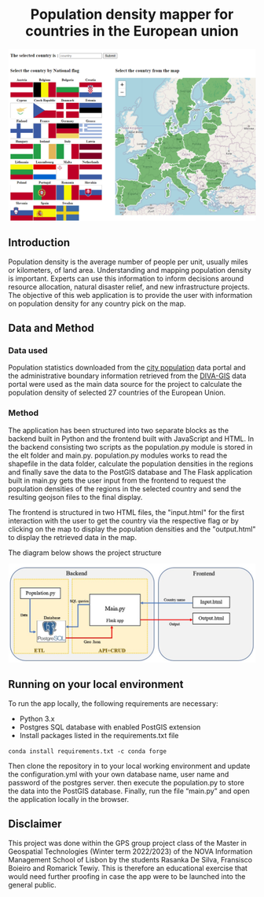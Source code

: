 <h1 align="center"><b>Population density mapper for countries in the European union </b></h1>

![alt text](/static/images/cover.png)

## Introduction

Population density is the average number of people per unit, usually miles or kilometers, of land area. Understanding and mapping population density is important. Experts can use this information to inform decisions around resource allocation, natural disaster relief, and new infrastructure projects. The objective of this web application is to provide the user with information on population density for any country pick on the map. 

## Data and Method

### Data used

Population statistics downloaded from the [city population](https://www.citypopulation.de/) data portal and the administrative boundary information retrieved from the [DIVA-GIS](http://www.diva-gis.org/Data) data portal were used as the main data source for the project to calculate the population density of selected 27 countries of the European Union.

### Method

The application has been structured into two separate blocks as the backend built in Python and the frontend built with JavaScript and HTML. In the backend consisting two scripts as the population.py module is stored in the elt folder and main.py. population.py modules works to read the shapefile in the data folder, calculate the population densities in the regions and finally save the data to the PostGIS database and The Flask application built in main.py gets the user input from the frontend to request the population densities of the regions in the selected country and send the resulting geojson files to the final display.  

The frontend is structured in two HTML files, the "input.html" for the first interaction with the user to get the country via the respective flag or by clicking on the map to display the population densities and the "output.html" to display the retrieved data in the map.

The diagram below shows the project structure

![structure](/static/images/structure.jpg)


## Running on your local environment
To run the app locally, the following requirements are necessary:
* Python 3.x
* Postgres SQL database with enabled PostGIS extension 
* Install packages listed in the requirements.txt file

``` conda install requirements.txt -c conda forge ```


Then clone the repository in to your local working environment and update the configuration.yml with your own database name, user name and password of the postgres server. then execute the population.py to store the data into the PostGIS database. Finally, run the file “main.py” and open the application locally in the browser.


## Disclaimer
This project was done within the GPS group project class of the Master in Geospatial Technologies (Winter term 2022/2023) of the NOVA Information Management School of Lisbon by the students Rasanka De Silva, Fransisco Boieiro and Romarick Tewiy. This is therefore an educational exercise that would need further proofing in case the app were to be launched into the general public.
